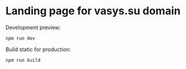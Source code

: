 # Landing page for vasys.su domain

Development preview:

```
npm run dev
```

Build static for production:

```
npm run build
```
